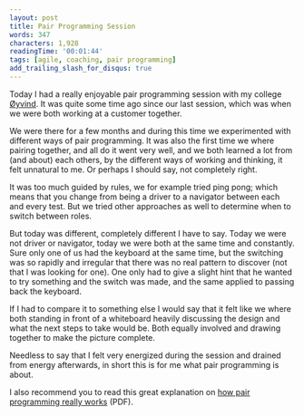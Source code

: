 ```yaml
---
layout: post
title: Pair Programming Session
words: 347
characters: 1,928
readingTime: '00:01:44'
tags: [agile, coaching, pair programming]
add_trailing_slash_for_disqus: true
---
```

Today I had a really enjoyable pair programming session with my college [Øyvind](http://twitter.com/oyvindfanebust). It was quite some time ago since our last session, which was when we were both working at a customer together.

We were there for a few months and during this time we experimented with different ways of pair programming. It was also the first time we where pairing together, and all do it went very well, and we both learned a lot from (and about) each others, by the different ways of working and thinking, it felt unnatural to me. Or perhaps I should say, not completely right.

It was too much guided by rules, we for example tried ping pong; which means that you change from being a driver to a navigator between each and every test. But we tried other approaches as well to determine when to switch between roles.

But today was different, completely different I have to say. Today we were not driver or navigator, today we were both at the same time and constantly. Sure only one of us had the keyboard at the same time, but the switching was so rapidly and irregular that there was no real pattern to discover (not that I was looking for one). One only had to give a slight hint that he wanted to try something and the switch was made, and the same applied to passing back the keyboard.

If I had to compare it to something else I would say that it felt like we where both standing in front of a whiteboard heavily discussing the design and what the next steps to take would be. Both equally involved and drawing together to make the picture complete.

Needless to say that I felt very energized during the session and drained from energy afterwards, in short this is for me what pair programming is about.

I also recommend you to read this great explanation on [how pair programming really works](http://www.computer.org/cms/Computer.org/ComputingNow/homepage/2010/0110/W_SW_PairProgramming.pdf) (PDF).